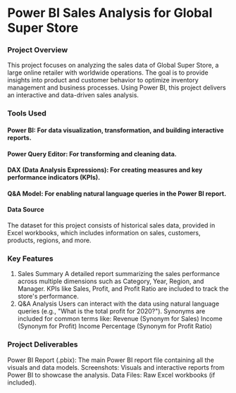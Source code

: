 # Power BI Sales Analysis for Global Super Store

### Project Overview
This project focuses on analyzing the sales data of Global Super Store, a large online retailer with worldwide operations. The goal is to provide insights into product and customer behavior to optimize inventory management and business processes. Using Power BI, this project delivers an interactive and data-driven sales analysis.

### Tools Used
#### Power BI: For data visualization, transformation, and building interactive reports.
#### Power Query Editor: For transforming and cleaning data.
#### DAX (Data Analysis Expressions): For creating measures and key performance indicators (KPIs).
#### Q&A Model: For enabling natural language queries in the Power BI report.
#### Data Source
The dataset for this project consists of historical sales data, provided in Excel workbooks, which includes information on sales, customers, products, regions, and more.

### Key Features
1. Sales Summary
A detailed report summarizing the sales performance across multiple dimensions such as Category, Year, Region, and Manager.
KPIs like Sales, Profit, and Profit Ratio are included to track the store's performance.
2. Q&A Analysis
Users can interact with the data using natural language queries (e.g., "What is the total profit for 2020?").
Synonyms are included for common terms like:
Revenue (Synonym for Sales)
Income (Synonym for Profit)
Income Percentage (Synonym for Profit Ratio)

### Project Deliverables
Power BI Report (.pbix): The main Power BI report file containing all the visuals and data models.
Screenshots: Visuals and interactive reports from Power BI to showcase the analysis.
Data Files: Raw Excel workbooks (if included).
